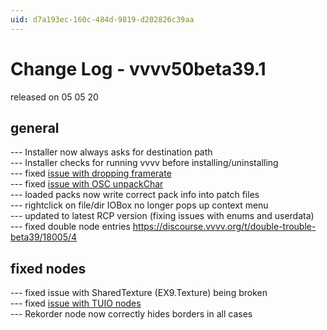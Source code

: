 ```yaml
---
uid: d7a193ec-160c-484d-9819-d202826c39aa
---
```


# Change Log - vvvv50beta39.1
released on 05 05 20  

## general
--- Installer now always asks for destination path  
--- Installer checks for running vvvv before installing/uninstalling  
--- fixed <a href="https://discourse.vvvv.org/t/beta39-framerate-drops-on-aws-ec2-instance/18095" class="extURL" target="_blank">issue with dropping framerate</a>  
--- fixed <a href="https://discourse.vvvv.org/t/trouble-getting-started-devvvveloping-plugin/18321/6" class="extURL" target="_blank">issue with OSC unpackChar</a>  
--- loaded packs now write correct pack info into patch files  
--- rightclick on file/dir IOBox no longer pops up context menu  
--- updated to latest RCP version (fixing issues with enums and userdata)  
--- fixed double node entries <a href="https://discourse.vvvv.org/t/double-trouble-beta39/18005/4" class="extURL" target="_blank">https://discourse.vvvv.org/t/double-trouble-beta39/18005/4</a>  

## fixed nodes
--- fixed issue with SharedTexture (EX9.Texture) being broken  
--- fixed <a href="https://discourse.vvvv.org/t/tuio-encoding-array-out-of-bounds/18319" class="extURL" target="_blank">issue with TUIO nodes</a>  
--- Rekorder node now correctly hides borders in all cases  